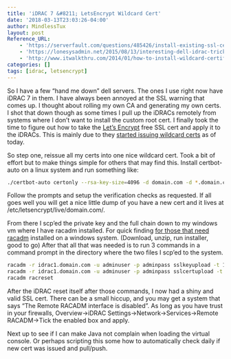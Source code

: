 ```yaml
---
title: 'iDRAC 7 &#8211; LetsEncrypt Wildcard Cert'
date: '2018-03-13T23:03:26-04:00'
author: MindlessTux
layout: post
Reference_URL:
    - 'https://serverfault.com/questions/485426/install-existing-ssl-certificate-on-dell-idrac7'
    - 'https://lonesysadmin.net/2015/08/13/interesting-dell-idrac-tricks/'
    - 'http://www.itwalkthru.com/2014/01/how-to-install-wildcard-certificate-on.html'
categories: []
tags: [idrac, letsencrypt]
---
```


So I have a few “hand me down” dell servers. The ones I use right now have iDRAC 7 in them. I have always been annoyed at the SSL warning that comes up. I thought about rolling my own CA and generating my own certs. I shot that down though as some times I pull up the iDRACs remotely from systems where I don’t want to install the custom root cert. I finally took the time to figure out how to take the [Let’s Encrypt](https://letsencrypt.org/) free SSL cert and apply it to the iDRACs. This is mainly due to they [started issuing wildcard certs](https://community.letsencrypt.org/t/acme-v2-and-wildcard-certificate-support-is-live/55579) as of today.

<!--readmore-->

So step one, reissue all my certs into one nice wildcard cert. Took a bit of effort but to make things simple for others that may find this. Install certbot-auto on a linux system and run something like:

```bash
./certbot-auto certonly --rsa-key-size=4096 -d domain.com -d *.domain.com --server https://acme-v02.api.letsencrypt.org/directory --manual
```

Follow the prompts and setup the verification checks as requested. If all goes well you will get a nice little dump of you have a new cert and it lives at /etc/letsencrypt/live/domain.com/.

From there I scp’ed the private key and the full chain down to my windows vm where I have racadm installed. For quick finding [for those that need racadm](http://www.dell.com/support/search/us/en/19#q=racadm&sort=relevancy&f:typeFacet=[Drivers]&f:langFacet=[en]) installed on a windows system. (Download, unzip, run installer, good to go) After that all that was needed is to run 3 commands in a command prompt in the directory where the two files I scp’ed to the system.

```bash
racadm -r idrac1.domain.com -u adminuser -p adminpass sslkeyupload -t 1 -f privkey.pem
racadm -r idrac1.domain.com -u adminuser -p adminpass sslcertupload -t 1 -f fullchain.pem
racadm racreset
```

After the iDRAC reset itself after those commands, I now had a shiny and valid SSL cert. There can be a small hiccup, and you may get a system that says “The Remote RACADM interface is disabled”. As long as you have trust in your firewalls, Overview-&gt;iDRAC Settings-&gt;Network-&gt;Services-&gt;Remote RACADM-&gt;Tick the enabled box and apply.

Next up to see if I can make Java not complain when loading the virtual console. Or perhaps scripting this some how to automatically check daily if new cert was issued and pull/push.
